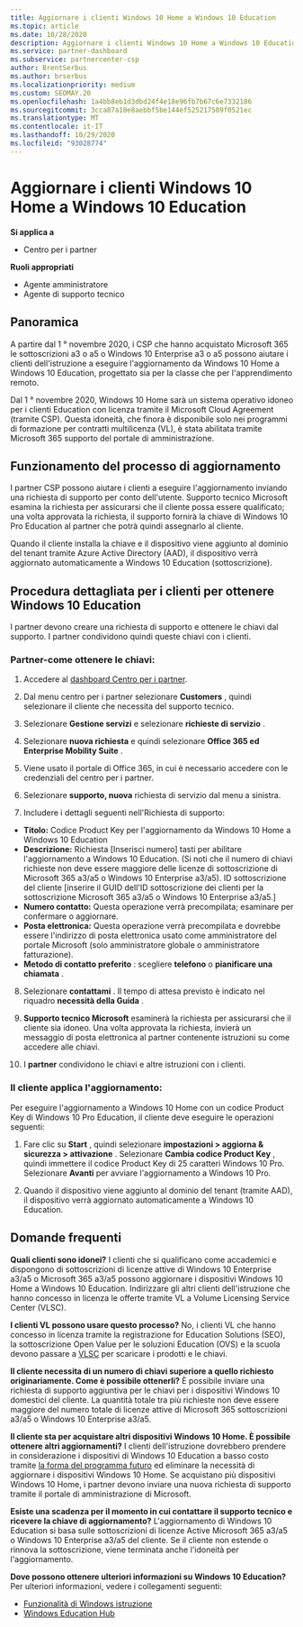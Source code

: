 ```yaml
---
title: Aggiornare i clienti Windows 10 Home a Windows 10 Education
ms.topic: article
ms.date: 10/28/2020
description: Aggiornare i clienti Windows 10 Home a Windows 10 Education
ms.service: partner-dashboard
ms.subservice: partnercenter-csp
author: BrentSerbus
ms.author: brserbus
ms.localizationpriority: medium
ms.custom: SEOMAY.20
ms.openlocfilehash: 1a4bb8eb1d3dbd24f4e18e96fb7b67c6e7332186
ms.sourcegitcommit: 3cca87a10e8aebbf5be144ef525217509f0521ec
ms.translationtype: MT
ms.contentlocale: it-IT
ms.lasthandoff: 10/29/2020
ms.locfileid: "93028774"
---
```

# <a name="upgrade-windows-10-home-customers-to-windows-10-education"></a>Aggiornare i clienti Windows 10 Home a Windows 10 Education

**Si applica a**

- Centro per i partner

**Ruoli appropriati**

- Agente amministratore
- Agente di supporto tecnico

## <a name="overview"></a>Panoramica

A partire dal 1 ° novembre 2020, i CSP che hanno acquistato Microsoft 365 le sottoscrizioni a3 o a5 o Windows 10 Enterprise a3 o a5 possono aiutare i clienti dell'istruzione a eseguire l'aggiornamento da Windows 10 Home a Windows 10 Education, progettato sia per la classe che per l'apprendimento remoto.

Dal 1 ° novembre 2020, Windows 10 Home sarà un sistema operativo idoneo per i clienti Education con licenza tramite il Microsoft Cloud Agreement (tramite CSP). Questa idoneità, che finora è disponibile solo nei programmi di formazione per contratti multilicenza (VL), è stata abilitata tramite Microsoft 365 supporto del portale di amministrazione. 

## <a name="how-the-upgrade-process-works"></a>Funzionamento del processo di aggiornamento

I partner CSP possono aiutare i clienti a eseguire l'aggiornamento inviando una richiesta di supporto per conto dell'utente. Supporto tecnico Microsoft esamina la richiesta per assicurarsi che il cliente possa essere qualificato; una volta approvata la richiesta, il supporto fornirà la chiave di Windows 10 Pro Education al partner che potrà quindi assegnarlo al cliente.

Quando il cliente installa la chiave e il dispositivo viene aggiunto al dominio del tenant tramite Azure Active Directory (AAD), il dispositivo verrà aggiornato automaticamente a Windows 10 Education (sottoscrizione).   

## <a name="step-by-step-process-for-customers-to-get-windows-10-education"></a>Procedura dettagliata per i clienti per ottenere Windows 10 Education

I partner devono creare una richiesta di supporto e ottenere le chiavi dal supporto. I partner condividono quindi queste chiavi con i clienti.

### <a name="partners--how-to-get-the-keys"></a>Partner-come ottenere le chiavi:

1. Accedere al [dashboard Centro per i partner](https://partner.microsoft.com/dashboard).

2. Dal menu centro per i partner selezionare **Customers** , quindi selezionare il cliente che necessita del supporto tecnico.

3. Selezionare **Gestione servizi** e selezionare **richieste di servizio** .

4. Selezionare **nuova richiesta** e quindi selezionare **Office 365 ed Enterprise Mobility Suite** .

5. Viene usato il portale di Office 365, in cui è necessario accedere con le credenziali del centro per i partner.

6. Selezionare **supporto, nuova** richiesta di servizio dal menu a sinistra.

7. Includere i dettagli seguenti nell'Richiesta di supporto:

- **Titolo:** Codice Product Key per l'aggiornamento da Windows 10 Home a Windows 10 Education
- **Descrizione:** Richiesta [Inserisci numero] tasti per abilitare l'aggiornamento a Windows 10 Education. (Si noti che il numero di chiavi richieste non deve essere maggiore delle licenze di sottoscrizione di Microsoft 365 a3/a5 o Windows 10 Enterprise a3/a5). ID sottoscrizione del cliente [inserire il GUID dell'ID sottoscrizione dei clienti per la sottoscrizione Microsoft 365 a3/a5 o Windows 10 Enterprise a3/a5.]
- **Numero contatto:** Questa operazione verrà precompilata; esaminare per confermare o aggiornare.
- **Posta elettronica:** Questa operazione verrà precompilata e dovrebbe essere l'indirizzo di posta elettronica usato come amministratore del portale Microsoft (solo amministratore globale o amministratore fatturazione).
- **Metodo di contatto preferito** : scegliere **telefono** o **pianificare una chiamata** .

8. Selezionare **contattami** . Il tempo di attesa previsto è indicato nel riquadro **necessità della Guida** .

9. **Supporto tecnico Microsoft** esaminerà la richiesta per assicurarsi che il cliente sia idoneo. Una volta approvata la richiesta, invierà un messaggio di posta elettronica al partner contenente istruzioni su come accedere alle chiavi.

10. I **partner** condividono le chiavi e altre istruzioni con i clienti.

### <a name="customer-applies-the-upgrade"></a>Il cliente applica l'aggiornamento:

Per eseguire l'aggiornamento a Windows 10 Home con un codice Product Key di Windows 10 Pro Education, il cliente deve eseguire le operazioni seguenti:  

1. Fare clic su **Start** , quindi selezionare **impostazioni > aggiorna & sicurezza > attivazione** . Selezionare **Cambia codice Product Key** , quindi immettere il codice Product Key di 25 caratteri Windows 10 Pro. Selezionare **Avanti** per avviare l'aggiornamento a Windows 10 Pro.

2. Quando il dispositivo viene aggiunto al dominio del tenant (tramite AAD), il dispositivo verrà aggiornato automaticamente a Windows 10 Education.  

## <a name="frequently-asked-questions"></a>Domande frequenti

**Quali clienti sono idonei?**
I clienti che si qualificano come accademici e dispongono di sottoscrizioni di licenze attive di Windows 10 Enterprise a3/a5 o Microsoft 365 a3/a5 possono aggiornare i dispositivi Windows 10 Home a Windows 10 Education. Indirizzare gli altri clienti dell'istruzione che hanno concesso in licenza le offerte tramite VL a Volume Licensing Service Center (VLSC).

**I clienti VL possono usare questo processo?**
No, i clienti VL che hanno concesso in licenza tramite la registrazione for Education Solutions (SEO), la sottoscrizione Open Value per le soluzioni Education (OVS) e la scuola devono passare a [VLSC](https://www.microsoft.com/Licensing/servicecenter/default.aspx) per scaricare i prodotti e le chiavi. 

**Il cliente necessita di un numero di chiavi superiore a quello richiesto originariamente. Come è possibile ottenerli?**
È possibile inviare una richiesta di supporto aggiuntiva per le chiavi per i dispositivi Windows 10 domestici del cliente. La quantità totale tra più richieste non deve essere maggiore del numero totale di licenze attive di Microsoft 365 sottoscrizioni a3/a5 o Windows 10 Enterprise a3/a5.

**Il cliente sta per acquistare altri dispositivi Windows 10 Home. È possibile ottenere altri aggiornamenti?**
I clienti dell'istruzione dovrebbero prendere in considerazione i dispositivi di Windows 10 Education a basso costo tramite [la forma del programma futuro](https://www.microsoft.com/education/products/windows/shapethefuture.aspx) ed eliminare la necessità di aggiornare i dispositivi Windows 10 Home. Se acquistano più dispositivi Windows 10 Home, i partner devono inviare una nuova richiesta di supporto tramite il portale di amministrazione di Microsoft.

**Esiste una scadenza per il momento in cui contattare il supporto tecnico e ricevere la chiave di aggiornamento?**
L'aggiornamento di Windows 10 Education si basa sulle sottoscrizioni di licenze Active Microsoft 365 a3/a5 o Windows 10 Enterprise a3/a5 del cliente. Se il cliente non estende o rinnova la sottoscrizione, viene terminata anche l'idoneità per l'aggiornamento.

**Dove possono ottenere ulteriori informazioni su Windows 10 Education?**
Per ulteriori informazioni, vedere i collegamenti seguenti:

- [Funzionalità di Windows istruzione](https://www.microsoft.com/education/products/windows/features)
- [Windows Education Hub](https://docs.microsoft.com/education/windows/)
